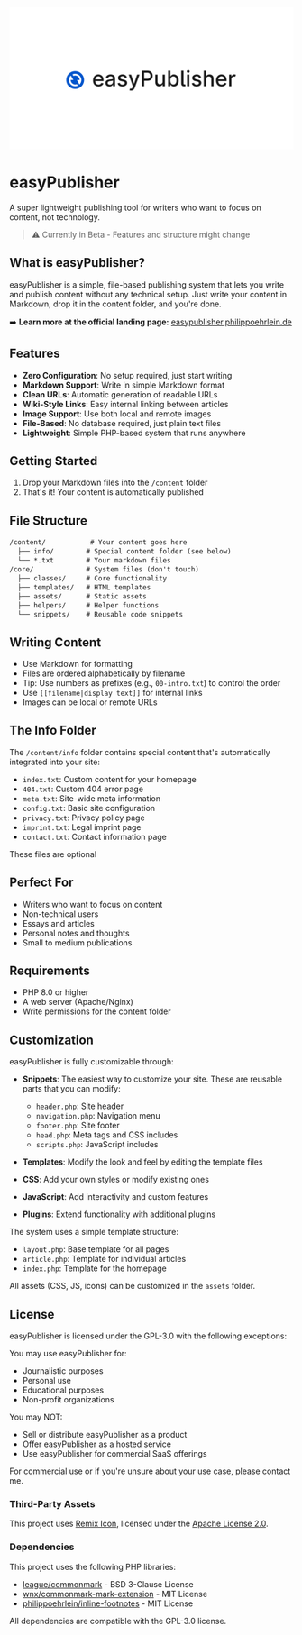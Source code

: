 ![easyPublisher](.github/easypublisher.png)

# easyPublisher

A super lightweight publishing tool for writers who want to focus on content, not technology.

> ⚠️ Currently in Beta - Features and structure might change

## What is easyPublisher?

easyPublisher is a simple, file-based publishing system that lets you write and publish content without any technical setup. Just write your content in Markdown, drop it in the content folder, and you're done.

➡️ **Learn more at the official landing page:** [easypublisher.philippoehrlein.de](https://easypublisher.philippoehrlein.de)

## Features

- **Zero Configuration**: No setup required, just start writing
- **Markdown Support**: Write in simple Markdown format
- **Clean URLs**: Automatic generation of readable URLs
- **Wiki-Style Links**: Easy internal linking between articles
- **Image Support**: Use both local and remote images
- **File-Based**: No database required, just plain text files
- **Lightweight**: Simple PHP-based system that runs anywhere

## Getting Started

1. Drop your Markdown files into the `/content` folder
2. That's it! Your content is automatically published

## File Structure

```
/content/           # Your content goes here
  ├── info/        # Special content folder (see below)
  └── *.txt        # Your markdown files
/core/             # System files (don't touch)
  ├── classes/     # Core functionality
  ├── templates/   # HTML templates
  ├── assets/      # Static assets
  ├── helpers/     # Helper functions
  └── snippets/    # Reusable code snippets
```

## Writing Content

- Use Markdown for formatting
- Files are ordered alphabetically by filename
- Tip: Use numbers as prefixes (e.g., `00-intro.txt`) to control the order
- Use `[[filename|display text]]` for internal links
- Images can be local or remote URLs

## The Info Folder

The `/content/info` folder contains special content that's automatically integrated into your site:

- `index.txt`: Custom content for your homepage
- `404.txt`: Custom 404 error page
- `meta.txt`: Site-wide meta information
- `config.txt`: Basic site configuration
- `privacy.txt`: Privacy policy page
- `imprint.txt`: Legal imprint page
- `contact.txt`: Contact information page

These files are optional

## Perfect For

- Writers who want to focus on content
- Non-technical users
- Essays and articles
- Personal notes and thoughts
- Small to medium publications

## Requirements

- PHP 8.0 or higher
- A web server (Apache/Nginx)
- Write permissions for the content folder

## Customization

easyPublisher is fully customizable through:

- **Snippets**: The easiest way to customize your site. These are reusable parts that you can modify:
  - `header.php`: Site header
  - `navigation.php`: Navigation menu
  - `footer.php`: Site footer
  - `head.php`: Meta tags and CSS includes
  - `scripts.php`: JavaScript includes

- **Templates**: Modify the look and feel by editing the template files
- **CSS**: Add your own styles or modify existing ones
- **JavaScript**: Add interactivity and custom features
- **Plugins**: Extend functionality with additional plugins

The system uses a simple template structure:
- `layout.php`: Base template for all pages
- `article.php`: Template for individual articles
- `index.php`: Template for the homepage

All assets (CSS, JS, icons) can be customized in the `assets` folder.

## License

easyPublisher is licensed under the GPL-3.0 with the following exceptions:

You may use easyPublisher for:
- Journalistic purposes
- Personal use
- Educational purposes
- Non-profit organizations

You may NOT:
- Sell or distribute easyPublisher as a product
- Offer easyPublisher as a hosted service
- Use easyPublisher for commercial SaaS offerings

For commercial use or if you're unsure about your use case, please contact me.

### Third-Party Assets

This project uses [Remix Icon](https://remixicon.com), licensed under the [Apache License 2.0](https://github.com/Remix-Design/RemixIcon/blob/master/License).

### Dependencies

This project uses the following PHP libraries:

- [league/commonmark](https://github.com/thephpleague/commonmark) - BSD 3-Clause License
- [wnx/commonmark-mark-extension](https://github.com/web-ninja/commonmark-mark-extension) - MIT License
- [philippoehrlein/inline-footnotes](https://github.com/philippoehrlein/inline-footnotes) - MIT License

All dependencies are compatible with the GPL-3.0 license.
